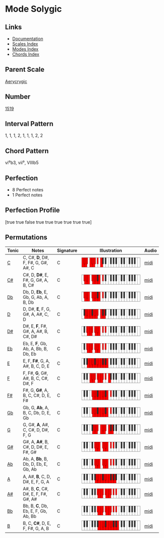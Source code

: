 # Mode Solygic

## Links

- [Documentation](README.md)
- [Scales Index](Scales.md)
- [Modes Index](Modes.md)
- [Chords Index](Chords.md)

## Parent Scale

[Aerycrygic](ScaleAerycrygic.md)

## Number

[1519](https://ianring.com/musictheory/scales/1519)

## Interval Pattern

1, 1, 1, 2, 1, 1, 1, 2, 2

## Chord Pattern

vi⁰b3, vii⁰, VIIIb5

## Perfection

- 8 Perfect notes
- 1 Perfect notes

## Perfection Profile

[true true false true true true true true true]

## Permutations

| Tonic | Notes | Signature | Illustration | Audio |
|-------|-------|-----------|--------------|-------|
| [C](ModeCNaturalSolygic.md) | C, C#, **D**, D#, F, F#, G, G#, A#, C | C | ![CNaturalSolygic](ModeCNaturalSolygic.png) | [midi](https://github.com/edipermadi/music/blob/main/docs/ModeCNaturalSolygic.mid?raw=true) |
| [C#](ModeCSharpSolygic.md) | C#, D, **D#**, E, F#, G, G#, A, B, C# | C | ![CSharpSolygic](ModeCSharpSolygic.png) | [midi](https://github.com/edipermadi/music/blob/main/docs/ModeCSharpSolygic.mid?raw=true) |
| [Db](ModeDFlatSolygic.md) | Db, D, **Eb**, E, Gb, G, Ab, A, B, Db | C | ![DFlatSolygic](ModeDFlatSolygic.png) | [midi](https://github.com/edipermadi/music/blob/main/docs/ModeDFlatSolygic.mid?raw=true) |
| [D](ModeDNaturalSolygic.md) | D, D#, **E**, F, G, G#, A, A#, C, D | C | ![DNaturalSolygic](ModeDNaturalSolygic.png) | [midi](https://github.com/edipermadi/music/blob/main/docs/ModeDNaturalSolygic.mid?raw=true) |
| [D#](ModeDSharpSolygic.md) | D#, E, **F**, F#, G#, A, A#, B, C#, D# | C | ![DSharpSolygic](ModeDSharpSolygic.png) | [midi](https://github.com/edipermadi/music/blob/main/docs/ModeDSharpSolygic.mid?raw=true) |
| [Eb](ModeEFlatSolygic.md) | Eb, E, **F**, Gb, Ab, A, Bb, B, Db, Eb | C | ![EFlatSolygic](ModeEFlatSolygic.png) | [midi](https://github.com/edipermadi/music/blob/main/docs/ModeEFlatSolygic.mid?raw=true) |
| [E](ModeENaturalSolygic.md) | E, F, **F#**, G, A, A#, B, C, D, E | C | ![ENaturalSolygic](ModeENaturalSolygic.png) | [midi](https://github.com/edipermadi/music/blob/main/docs/ModeENaturalSolygic.mid?raw=true) |
| [F](ModeFNaturalSolygic.md) | F, F#, **G**, G#, A#, B, C, C#, D#, F | C | ![FNaturalSolygic](ModeFNaturalSolygic.png) | [midi](https://github.com/edipermadi/music/blob/main/docs/ModeFNaturalSolygic.mid?raw=true) |
| [F#](ModeFSharpSolygic.md) | F#, G, **G#**, A, B, C, C#, D, E, F# | C | ![FSharpSolygic](ModeFSharpSolygic.png) | [midi](https://github.com/edipermadi/music/blob/main/docs/ModeFSharpSolygic.mid?raw=true) |
| [Gb](ModeGFlatSolygic.md) | Gb, G, **Ab**, A, B, C, Db, D, E, Gb | C | ![GFlatSolygic](ModeGFlatSolygic.png) | [midi](https://github.com/edipermadi/music/blob/main/docs/ModeGFlatSolygic.mid?raw=true) |
| [G](ModeGNaturalSolygic.md) | G, G#, **A**, A#, C, C#, D, D#, F, G | C | ![GNaturalSolygic](ModeGNaturalSolygic.png) | [midi](https://github.com/edipermadi/music/blob/main/docs/ModeGNaturalSolygic.mid?raw=true) |
| [G#](ModeGSharpSolygic.md) | G#, A, **A#**, B, C#, D, D#, E, F#, G# | C | ![GSharpSolygic](ModeGSharpSolygic.png) | [midi](https://github.com/edipermadi/music/blob/main/docs/ModeGSharpSolygic.mid?raw=true) |
| [Ab](ModeAFlatSolygic.md) | Ab, A, **Bb**, B, Db, D, Eb, E, Gb, Ab | C | ![AFlatSolygic](ModeAFlatSolygic.png) | [midi](https://github.com/edipermadi/music/blob/main/docs/ModeAFlatSolygic.mid?raw=true) |
| [A](ModeANaturalSolygic.md) | A, A#, **B**, C, D, D#, E, F, G, A | C | ![ANaturalSolygic](ModeANaturalSolygic.png) | [midi](https://github.com/edipermadi/music/blob/main/docs/ModeANaturalSolygic.mid?raw=true) |
| [A#](ModeASharpSolygic.md) | A#, B, **C**, C#, D#, E, F, F#, G#, A# | C | ![ASharpSolygic](ModeASharpSolygic.png) | [midi](https://github.com/edipermadi/music/blob/main/docs/ModeASharpSolygic.mid?raw=true) |
| [Bb](ModeBFlatSolygic.md) | Bb, B, **C**, Db, Eb, E, F, Gb, Ab, Bb | C | ![BFlatSolygic](ModeBFlatSolygic.png) | [midi](https://github.com/edipermadi/music/blob/main/docs/ModeBFlatSolygic.mid?raw=true) |
| [B](ModeBNaturalSolygic.md) | B, C, **C#**, D, E, F, F#, G, A, B | C | ![BNaturalSolygic](ModeBNaturalSolygic.png) | [midi](https://github.com/edipermadi/music/blob/main/docs/ModeBNaturalSolygic.mid?raw=true) |
